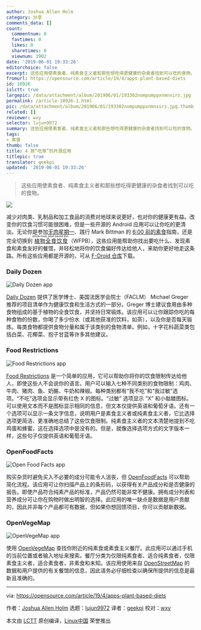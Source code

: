 ```yaml
---
author: Joshua Allen Holm
category: 分享
comments_data: []
count:
  commentnum: 0
  favtimes: 0
  likes: 0
  sharetimes: 0
  viewnum: 3902
date: '2019-06-01 19:33:26'
editorchoice: false
excerpt: 这些应用使素食者、纯素食主义者和那些想吃得更健康的杂食者找到可以吃的食物。
fromurl: https://opensource.com/article/19/4/apps-plant-based-diets
id: 10926
islctt: true
largepic: /data/attachment/album/201906/01/193302nompumppxnmnxirz.jpg
permalink: /article-10926-1.html
pic: /data/attachment/album/201906/01/193302nompumppxnmnxirz.jpg.thumb.jpg
related: []
reviewer: wxy
selector: lujun9972
summary: 这些应用使素食者、纯素食主义者和那些想吃得更健康的杂食者找到可以吃的食物。
tags:
- 素食
thumb: false
title: 4 款“吃草”的开源应用
titlepic: true
translator: geekpi
updated: '2019-06-01 19:33:26'
---
```



> 
> 这些应用使素食者、纯素食主义者和那些想吃得更健康的杂食者找到可以吃的食物。
> 
> 
> 


![](/data/attachment/album/201906/01/193302nompumppxnmnxirz.jpg)


减少对肉类、乳制品和加工食品的消费对地球来说更好，也对你的健康更有益。改变你的饮食习惯可能很困难，但是一些开源的 Android 应用可以让你吃的更清淡。无论你是参加[无肉星期一](https://www.meatlessmonday.com/)、践行 Mark Bittman 的 [6:00 前的素食](https://www.amazon.com/dp/0385344740/)指南，还是完全切换到<ruby> <a href="https://nutritionstudies.org/whole-food-plant-based-diet-guide/">  植物全食饮食 </a> <rt>  whole-food, plant-based diet </rt></ruby>（WFPB），这些应用能帮助你找出要吃什么、发现素食和素食友好的餐馆，并轻松地将你的饮食偏好传达给他人，来助你更好地走这条路。所有这些应用都是开源的，可从 [F-Droid 仓库](https://f-droid.org/)下载。


### Daily Dozen


![Daily Dozen app](/data/attachment/album/201906/01/193330bwkzjzntbbx9kw52.png "Daily Dozen app")


[Daily Dozen](https://f-droid.org/en/packages/org.nutritionfacts.dailydozen/) 提供了医学博士、美国法医学会院士（FACLM） Michael Greger 推荐的项目清单作为健康饮食和生活方式的一部分。Greger 博士建议食用由多种食物组成的基于植物的全食饮食，并坚持日常锻炼。该应用可以让你跟踪你吃的每种食物的份数，你喝了多少份水（或其他获准的饮料，如茶），以及你是否每天锻炼。每类食物都提供食物分量和属于该类别的食物清单。例如，十字花科蔬菜类包括白菜、花椰菜、抱子甘蓝等许多其他建议。


### Food Restrictions


![Food Restrictions app](/data/attachment/album/201906/01/193331rv2xv2bdzphck8pm.png "Food Restrictions app")


[Food Restrictions](https://f-droid.org/en/packages/br.com.frs.foodrestrictions/) 是一个简单的应用，它可以帮助你将你的饮食限制传达给他人，即使这些人不会说你的语言。用户可以输入七种不同类别的食物限制：鸡肉、牛肉、猪肉、鱼、奶酪、牛奶和辣椒。每种类别都有“我不吃”和“我过敏”选项。“不吃”选项会显示带有红色 X 的图标。“过敏” 选项显示 “X” 和小骷髅图标。可以使用文本而不是图标显示相同的信息，但文本仅提供英语和葡萄牙语。还有一个选项可以显示一条文字信息，说明用户是素食主义者或纯素食主义者，它比选择选项更简洁、更准确地总结了这些饮食限制。纯素食主义者的文本清楚地提到不吃鸡蛋和蜂蜜，这在选择选项中是没有的。但是，就像选择选项方式的文字版本一样，这些句子仅提供英语和葡萄牙语。


### OpenFoodFacts


![Open Food Facts app](/data/attachment/album/201906/01/193332u3nqfmt5yucbt0wn.png "Open Food Facts app")


购买杂货时避免买入不必要的成分可能令人沮丧，但 [OpenFoodFacts](https://f-droid.org/en/packages/openfoodfacts.github.scrachx.openfood/) 可以帮助简化流程。该应用可让你扫描产品上的条形码，以获得有关产品成分和是否健康的报告。即使产品符合纯素产品的标准，产品仍然可能非常不健康。拥有成分列表和营养成分可让你在购物时做出明智的选择。此应用的唯一缺点是数据是用户贡献的，因此并非每个产品都可有数据，但如果你想回馈项目，你可以贡献新数据。


### OpenVegeMap


![OpenVegeMap app](/data/attachment/album/201906/01/193335cj3w745a4394wb54.png "OpenVegeMap app")


使用 [OpenVegeMap](https://f-droid.org/en/packages/pro.rudloff.openvegemap/) 查找你附近的纯素食或素食主义餐厅。此应用可以通过手机的当前位置或者输入地址来搜索。餐厅分类为仅限纯素食者、适合纯素食者，仅限素食主义者，适合素食者，非素食和未知。该应用使用来自 [OpenStreetMap](https://www.openstreetmap.org/) 的数据和用户提供的有关餐馆的信息，因此请务必仔细检查以确保所提供的信息是最新且准确的。




---


via: <https://opensource.com/article/19/4/apps-plant-based-diets>


作者：[Joshua Allen Holm](https://opensource.com/users/holmja) 选题：[lujun9972](https://github.com/lujun9972) 译者：[geekpi](https://github.com/geekpi) 校对：[wxy](https://github.com/wxy)


本文由 [LCTT](https://github.com/LCTT/TranslateProject) 原创编译，[Linux中国](https://linux.cn/) 荣誉推出